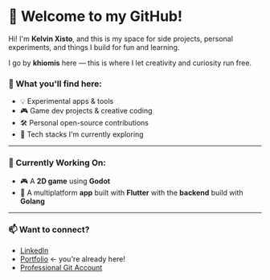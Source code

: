 # 👋 Welcome to my GitHub!

Hi! I'm **Kelvin Xisto**, and this is my space for side projects, personal experiments, and things I build for fun and learning.

I go by **khiomis** here — this is where I let creativity and curiosity run free.

### 🧪 What you'll find here:
- 💡 Experimental apps & tools
- 🎮 Game dev projects & creative coding
- 🛠️ Personal open-source contributions
- 🧰 Tech stacks I'm currently exploring

---

### 🚧 Currently Working On:
- 🎮 A **2D game** using **Godot**
- 📱 A multiplatform **app** built with **Flutter** with the **backend** build with **Golang**

---

### 📫 Want to connect?
- [LinkedIn](https://www.linkedin.com/in/kelvin-xisto/)
- [Portfolio](https://github.com/khiomis) ← you're already here!
- [Professional Git Account](https://github.com/kelvinxs)

